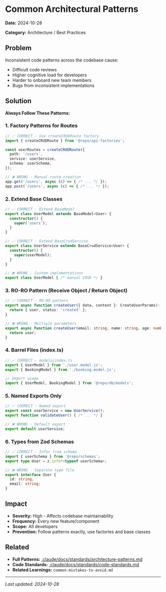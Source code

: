 # Common Architectural Patterns

**Date:** 2024-10-28

**Category:** Architecture / Best Practices

## Problem

Inconsistent code patterns across the codebase cause:

- Difficult code reviews
- Higher cognitive load for developers
- Harder to onboard new team members
- Bugs from inconsistent implementations

## Solution

**Always Follow These Patterns:**

### 1. Factory Patterns for Routes

```typescript
// ✅ CORRECT - Use createCRUDRoute factory
import { createCRUDRoute } from '@repo/api-factories';

const userRoutes = createCRUDRoute({
  path: '/users',
  service: userService,
  schema: userSchema,
});

// ❌ WRONG - Manual route creation
app.get('/users', async (c) => { /* ... */ });
app.post('/users', async (c) => { /* ... */ });
```

### 2. Extend Base Classes

```typescript
// ✅ CORRECT - Extend BaseModel
export class UserModel extends BaseModel<User> {
  constructor() {
    super('users');
  }
}

// ✅ CORRECT - Extend BaseCrudService
export class UserService extends BaseCrudService<User> {
  constructor() {
    super(userModel);
  }
}

// ❌ WRONG - Custom implementations
export class UserModel { /* manual CRUD */ }
```

### 3. RO-RO Pattern (Receive Object / Return Object)

```typescript
// ✅ CORRECT - RO-RO pattern
export async function createUser({ data, context }: CreateUserParams): Promise<CreateUserResult> {
  return { user, status: 'created' };
}

// ❌ WRONG - Multiple parameters
export async function createUser(email: string, name: string, age: number) {
  return user;
}
```

### 4. Barrel Files (index.ts)

```typescript
// ✅ CORRECT - models/index.ts
export { UserModel } from './user.model.js';
export { BookingModel } from './booking.model.js';

// Import usage
import { UserModel, BookingModel } from '@repo/db/models';
```

### 5. Named Exports Only

```typescript
// ✅ CORRECT - Named export
export const userService = new UserService();
export function validateUser() { /* ... */ }

// ❌ WRONG - Default export
export default userService;
```

### 6. Types from Zod Schemas

```typescript
// ✅ CORRECT - Infer from schema
import { userSchema } from '@repo/schemas';
export type User = z.infer<typeof userSchema>;

// ❌ WRONG - Separate type file
export interface User {
  id: string;
  email: string;
}
```

## Impact

- **Severity:** High - Affects codebase maintainability
- **Frequency:** Every new feature/component
- **Scope:** All developers
- **Prevention:** Follow patterns exactly, use factories and base classes

## Related

- **Full Patterns:** [.claude/docs/standards/architecture-patterns.md](../standards/architecture-patterns.md)
- **Code Standards:** [.claude/docs/standards/code-standards.md](../standards/code-standards.md)
- **Related Learnings:** `common-mistakes-to-avoid.md`

---

*Last updated: 2024-10-28*
